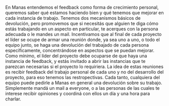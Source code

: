 En Manas entendemos el feedback como forma de crecimiento personal, queremos saber qué estamos haciendo bien y qué tenemos que mejorar en cada instancia de trabajo. Tenemos dos mecanismos básicos de devolución, pero promovemos que si necesitás que alguien te diga cómo estás trabajando en un aspecto en particular, te acerques con la persona adecuada o le mandes un mail. 
Incentivamos que al final de cada proyecto el líder se ocupe de armar una reunión donde, ya sea uno a uno, o todo el equipo junto, se haga una devolución del trabajado de cada persona específicamente, concentrándose en aspectos que se puedan mejorar. Como mínimo, el líder del proyecto debe ocuparse de que haya una instancia de feedback, y estás invitado a abrir las instancias que te parezcan necesarias si el proyecto lo requiriera. La idea de estas reuniones es recibir feedback del trabajo personal de cada uno y no del desarrollo del proyecto, para eso tenemos las restropectivas.
Cada tanto, cualquiera del equipo puede pedirle a Manas en general una devolución sobre su trabajo. Simplemente mandá un mail a everyone, o a las personas de las cuales te interese recibir opiniones y coordiná con ellos un día y una hora para charlar.